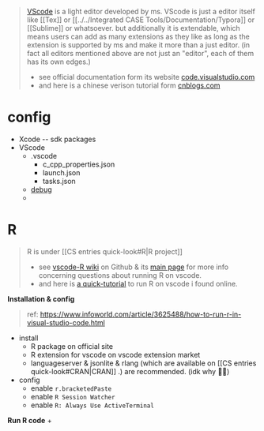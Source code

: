 > [VScode](https://code.visualstudio.com) is a light editor developed by ms. VScode is just a editor itself  like [[Tex]] or [[../../Integrated CASE Tools/Documentation/Typora]] or [[Sublime]] or whatsoever. but additionally it is extendable, which means users can add as many extensions as they like as long as the extension is supported by ms and make it more than a just editor. (in fact all editors mentioned above are not just an "editor", each of them has its own edges.)
> + see official documentation form its website [code.visualstudio.com](https://code.visualstudio.com/docs)
> + and here is a chinese verison tutorial form [cnblogs.com](https://www.cnblogs.com/xenny/p/10139988.html)

# config
+	Xcode -- sdk packages
+	VScode
	+	.vscode
		+	c_cpp_properties.json
		+	launch.json
		+	tasks.json
	+	[debug](https://code.visualstudio.com/docs/editor/debugging)
	+	


# R
> R is under [[CS entries quick-look#R|R project]]
> + see [vscode-R wiki](https://github.com/REditorSupport/vscode-R/wiki) on Github & its [main page](https://github.com/REditorSupport/vscode-R) for more info concerning questions about running R on vscode.
> + and here is [a quick-tutorial](https://www.infoworld.com/article/3625488/how-to-run-r-in-visual-studio-code.html) to run R on vscode i found online.  

**Installation & config**
> ref: https://www.infoworld.com/article/3625488/how-to-run-r-in-visual-studio-code.html
+ install
	+ R package on official site
	+ R extension for vscode on vscode extension market
	+ languageserver &  jsonlite & rlang (which are available on [[CS entries quick-look#CRAN|CRAN]] .) are recommended. (idk why 🤷‍♂️)
+ config	
	+ enable `r.bracketedPaste`
	+ enable  `R Session Watcher`
	+ enable `R: Always Use ActiveTerminal`

**Run R code**
+ 

